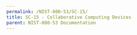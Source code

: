 ```yaml
---
permalink: /NIST-800-53/SC-15/
title: SC-15 - Collaborative Computing Devices
parent: NIST-800-53 Documentation
---
```

